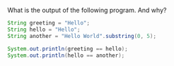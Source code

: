 What is the output of the following program. And why?

```java
String greeting = "Hello";
String hello = "Hello";
String another = "Hello World".substring(0, 5);

System.out.println(greeting == hello);
System.out.println(hello == another);
```